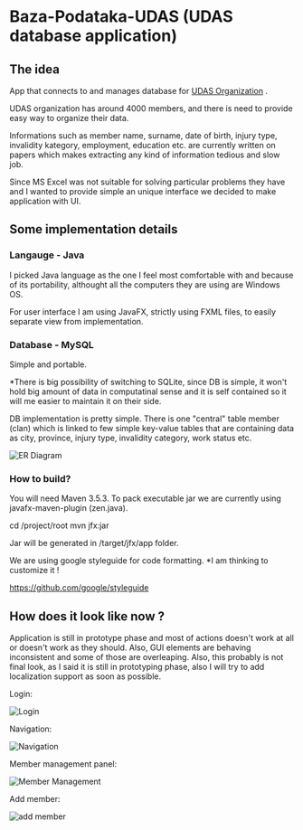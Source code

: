# Baza-Podataka-UDAS (UDAS database application)

## The idea

App that connects to and manages database for [UDAS Organization](https://en.wikipedia.org/wiki/The_Organization_of_Amputees_UDAS_Republike_Srpske) .

UDAS organization has around 4000 members, and there is need to provide easy way to organize their data.

Informations such as member name, surname, date of birth, injury type, invalidity kategory, employment, education etc. 
are currently written on papers which makes extracting any kind of information tedious and slow job.

Since MS Excel was not suitable for solving particular problems they have and I wanted to provide simple an unique interface
we decided to make application with UI. 

## Some implementation details

### Langauge - Java

I picked Java language as the one I feel most comfortable with and because of its portability, althought all the computers 
they are using are Windows OS.

For user interface I am using JavaFX, strictly using FXML files, to easily separate view from implementation.

### Database - MySQL

Simple and portable. 

*There is big possibility of switching to SQLite, since DB is simple, it won't hold big amount of data in computatinal sense
and it is self contained so it will me easier to maintain it on their side.

DB implementation is pretty simple. There is one "central" table member (clan) which is linked to few simple key-value tables 
that are containing data as city, province, injury type, invalidity category, work status etc. 

![ER Diagram](https://i.imgur.com/nNNRNdw.png "ER Diagram")

### How to build?

You will need Maven 3.5.3. To pack executable jar we are currently using javafx-maven-plugin (zen.java). 

cd /project/root
mvn jfx:jar

Jar will be generated in /target/jfx/app folder.

We are using google styleguide for code formatting. *I am thinking to customize it !

https://github.com/google/styleguide

## How does it look like now ?

Application is still in prototype phase and most of actions doesn't work at all or doesn't work as they should.
Also, GUI elements are behaving inconsistent and some of those are overleaping. Also, this probably is not final look,
as I said it is still in prototyping phase, also I will try to add localization support as soon as possible.

Login:

![Login](https://i.imgur.com/aEgLCUN.png "Login")

Navigation:

![Navigation](https://i.imgur.com/huUjy4a.png "Navigation")

Member management panel:

![Member Management](https://i.imgur.com/XQt6Gvp.png "Member management")

Add member:

![add member](https://i.imgur.com/k6Xv9rh.png "Add member")
